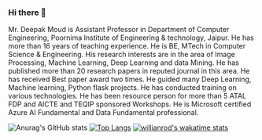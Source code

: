 ### Hi there 👋
Mr. Deepak Moud is Assistant Professor in Department of Computer Engineering, Poornima Institute of Engineering & technology, Jaipur. He has more than 16 years of teaching experience. He is BE, MTech in Computer Science & Engineering. His research interests are in the area of Image Processing, Machine Learning, Deep Learning and data Mining. He has published more than 20 research papers in reputed journal in this area. He has received Best paper award two times. He guided many Deep Learning, Machine learning, Python flask projects. He has conducted training on various technologies. He has been resource person for more than 5 ATAL FDP and AICTE and TEQIP sponsored Workshops. He is Microsoft certified Azure AI Fundamental and Data Fundamental professional.

![Anurag's GitHub stats](https://github-readme-stats.vercel.app/api?username=deepakmoud&count_private=true)
[![Top Langs](https://github-readme-stats.vercel.app/api/top-langs/?username=deepakmoud)](https://github.com/anuraghazra/github-readme-stats)
[![willianrod's wakatime stats](https://github-readme-stats.vercel.app/api/wakatime?username=deepakmoud)](https://github.com/anuraghazra/github-readme-stats)






